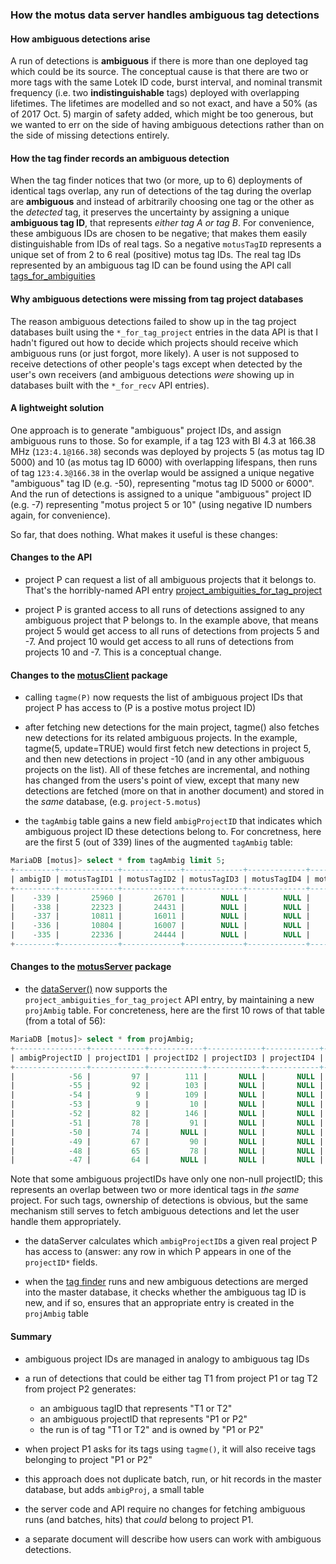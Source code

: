### How the motus data server handles ambiguous tag detections ###

#### How ambiguous detections arise ####

A run of detections is **ambiguous** if there is more than one
deployed tag which could be its source.  The conceptual cause is that
there are two or more tags with the same Lotek ID code, burst
interval, and nominal transmit frequency (i.e. two
**indistinguishable** tags) deployed with overlapping lifetimes.  The
lifetimes are modelled and so not exact, and have a 50% (as of 2017
Oct. 5) margin of safety added, which might be too generous, but we
wanted to err on the side of having ambiguous detections rather than
on the side of missing detections entirely.

#### How the tag finder records an ambiguous detection ####

When the tag finder notices that two (or more, up to 6) deployments of
identical tags overlap, any run of detections of the tag during the
overlap are **ambiguous** and instead of arbitrarily choosing one tag
or the other as the *detected* tag, it preserves the uncertainty by
assigning a unique **ambiguous tag ID**, that represents *either tag A
or tag B*.  For convenience, these ambiguous IDs are chosen to be
negative; that makes them easily distinguishable from IDs of real
tags.  So a negative `motusTagID` represents a unique set of from 2 to
6 real (positive) motus tag IDs.  The real tag IDs represented by an
ambiguous tag ID can be found using the API call
[tags_for_ambiguities](https://github.com/jbrzusto/motusClient/blob/master/inst/doc/upstream_api.md#tags-for-ambiguities-ambigids-authtoken)

#### Why ambiguous detections were missing from tag project databases ####

The reason ambiguous detections failed to show up in the tag project
databases built using the `*_for_tag_project` entries in the data API
is that I hadn't figured out how to decide which projects should
receive which ambiguous runs (or just forgot, more likely).  A user is
not supposed to receive detections of other people's tags except when
detected by the user's own receivers (and ambiguous detections *were*
showing up in databases built with the `*_for_recv` API entries).

#### A lightweight solution ####

One approach is to generate "ambiguous" project IDs, and assign
ambiguous runs to those.  So for example, if a tag 123 with BI 4.3
at 166.38 MHz (`123:4.1@166.38`) seconds was deployed by projects 5
(as motus tag ID 5000) and 10 (as motus tag ID 6000) with overlapping
lifespans, then runs of tag `123:4.3@166.38` in the overlap would be
assigned a unique negative "ambiguous" tag ID (e.g. -50), representing
"motus tag ID 5000 or 6000".  And the run of detections is assigned to
a unique "ambiguous" project ID (e.g. -7) representing "motus project
5 or 10" (using negative ID numbers again, for convenience).

So far, that does nothing.  What makes it useful is these changes:

#### Changes to the API ####

 - project P can request a list of all ambiguous projects that it belongs to.
   That's the horribly-named API entry
   [project_ambiguities_for_tag_project](https://github.com/jbrzusto/motusClient/blob/master/inst/doc/upstream_api.md#project_ambiguities_for_tag_project-projectid)

 - project P is granted access to all runs of detections assigned to
   any ambiguous project that P belongs to.  In the example above,
   that means project 5 would get access to all runs of detections
   from projects 5 and -7.  And project 10 would get access to all
   runs of detections from projects 10 and -7.  This is a conceptual
   change.

#### Changes to the [motusClient](https://github.com/jbrzusto/motusClient) package ####

 - calling `tagme(P)` now requests the list of ambiguous project IDs
   that project P has access to (P is a postive motus project ID)

 - after fetching new detections for the main project, tagme() also
   fetches new detections for its related ambiguous projects.  In the
   example, tagme(5, update=TRUE) would first fetch new detections in
   project 5, and then new detections in project -10 (and in any other
   ambiguous projects on the list).  All of these fetches are
   incremental, and nothing has changed from the users's point of
   view, except that many new detections are fetched (more on that
   in another document) and stored in the *same* database, (e.g. `project-5.motus`)

 - the `tagAmbig` table gains a new field `ambigProjectID` that indicates which
   ambiguous project ID these detections belong to.  For concretness, here are the
   first 5 (out of 339) lines of the augmented `tagAmbig` table:

```sql
MariaDB [motus]> select * from tagAmbig limit 5;
+---------+-------------+-------------+-------------+-------------+-------------+-------------+---------+----------------+
| ambigID | motusTagID1 | motusTagID2 | motusTagID3 | motusTagID4 | motusTagID5 | motusTagID6 | tsMotus | ambigProjectID |
+---------+-------------+-------------+-------------+-------------+-------------+-------------+---------+----------------+
|    -339 |       25960 |       26701 |        NULL |        NULL |        NULL |        NULL |       0 |            -11 |
|    -338 |       22323 |       24431 |        NULL |        NULL |        NULL |        NULL |       0 |             -4 |
|    -337 |       10811 |       16011 |        NULL |        NULL |        NULL |        NULL |       0 |            -27 |
|    -336 |       10804 |       16007 |        NULL |        NULL |        NULL |        NULL |       0 |            -27 |
|    -335 |       22336 |       24444 |        NULL |        NULL |        NULL |        NULL |       0 |             -4 |
+---------+-------------+-------------+-------------+-------------+-------------+-------------+---------+----------------+
```

#### Changes to the [motusServer](https://github.com/jbrzusto/motusServer) package ####

 - the [dataServer()](https://github.com/jbrzusto/motusServer/blob/new_server/R/dataServer.R)
   now supports the `project_ambiguities_for_tag_project` API entry,
   by maintaining a new `projAmbig` table. For concreteness, here are
   the first 10 rows of that table (from a total of 56):

```sql
MariaDB [motus]> select * from projAmbig;
+----------------+------------+------------+------------+------------+------------+------------+---------+
| ambigProjectID | projectID1 | projectID2 | projectID3 | projectID4 | projectID5 | projectID6 | tsMotus |
+----------------+------------+------------+------------+------------+------------+------------+---------+
|            -56 |         97 |        111 |       NULL |       NULL |       NULL |       NULL |      -1 |
|            -55 |         92 |        103 |       NULL |       NULL |       NULL |       NULL |      -1 |
|            -54 |          9 |        109 |       NULL |       NULL |       NULL |       NULL |      -1 |
|            -53 |          9 |         10 |       NULL |       NULL |       NULL |       NULL |      -1 |
|            -52 |         82 |        146 |       NULL |       NULL |       NULL |       NULL |      -1 |
|            -51 |         78 |         91 |       NULL |       NULL |       NULL |       NULL |      -1 |
|            -50 |         74 |       NULL |       NULL |       NULL |       NULL |       NULL |      -1 |
|            -49 |         67 |         90 |       NULL |       NULL |       NULL |       NULL |      -1 |
|            -48 |         65 |         78 |       NULL |       NULL |       NULL |       NULL |      -1 |
|            -47 |         64 |       NULL |       NULL |       NULL |       NULL |       NULL |      -1 |
```

   Note that some ambiguous projectIDs have only one non-null
   projectID; this represents an overlap between two or more identical
   tags in *the same* project.  For such tags, ownership of detections
   is obvious, but the same mechanism still serves to fetch ambiguous
   detections and let the user handle them appropriately.

 - the dataServer calculates which `ambigProjectID`s a given real project P
   has access to (answer: any row in which P appears in one of the `projectID*`
   fields.

 - when the [tag finder](https://github.com/jbrzusto/find_tags) runs
   and new ambiguous detections are merged into the master database,
   it checks whether the ambiguous tag ID is new, and if so, ensures
   that an appropriate entry is created in the `projAmbig` table

#### Summary ####

 - ambiguous project IDs are managed in analogy to ambiguous tag IDs

 - a run of detections that could be either tag T1 from project P1 or tag T2 from
   project P2 generates:
      - an ambiguous tagID that represents "T1 or T2"
      - an ambiguous projectID that represents "P1 or P2"
      - the run is of tag "T1 or T2" and is owned by "P1 or P2"

 - when project P1 asks for its tags using `tagme()`, it will also receive tags belonging
   to project "P1 or P2"

 - this approach does not duplicate batch, run, or hit records in the master database,
   but adds `ambigProj`, a small table

 - the server code and API require no changes for fetching ambiguous runs (and batches, hits) that *could*
   belong to project P1.

 - a separate document will describe how users can work with ambiguous detections.
